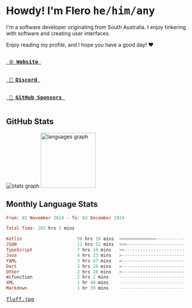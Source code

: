 # Howdy! I'm Flero <kbd>he/him/any</kbd>

I'm a software developer originating from South Australia. I enjoy tinkering with software and creating user interfaces.

Enjoy reading my profile, and I hope you have a good day! :heart:

<a href="https://flero.dev/">
    <kbd>
        <br>
        &nbsp;🌐 <strong>Website</strong>&nbsp;
        <br>
        <br>
    </kbd>
</a>

<a href="https://discord.com/users/1059375676769189938">
    <kbd>
        <br>
        &nbsp;💬 <strong>Discord</strong>&nbsp;
        <br>
        <br>
    </kbd>
</a>

<a href="https://github.com/sponsors/flerouwu">
    <kbd>
        <br>
        &nbsp;🩷 <strong>GitHub Sponsors</strong>&nbsp;
        <br>
        <br>
    </kbd>
</a>

## GitHub Stats
<!-- <p> allows it to be shown side-by-side -->
<div>
  <img src="https://github-readme-stats.vercel.app/api?hide_title=true&hide_rank=false&show_icons=true&include_all_commits=true&count_private=true&disable_animations=true&theme=github_dark&locale=en&hide_border=true&username=flerouwu" alt="stats graph"  />
  <img src="https://github-readme-stats.vercel.app/api/top-langs?locale=en&hide_title=false&langs_count=5&theme=github_dark&hide_border=true&username=flerouwu&layout=compact" alt="languages graph" height="150"  />
</div>

## Monthly Language Stats

<!--START_SECTION:waka-->

```haskell
From: 02 November 2024 - To: 02 December 2024

Total Time: 102 hrs 5 mins

Kotlin                     58 hrs 19 mins  >>>>>>>>>>>>>>-----------   55.77 %
JSON                       11 hrs 52 mins  >>>----------------------   11.36 %
TypeScript                 7 hrs 18 mins   >>-----------------------   07.00 %
Java                       4 hrs 23 mins   >------------------------   04.20 %
YAML                       3 hrs 47 mins   >------------------------   03.63 %
Dart                       3 hrs 29 mins   >------------------------   03.34 %
Other                      2 hrs 28 mins   >------------------------   02.36 %
mcfunction                 2 hrs 2 mins    -------------------------   01.96 %
XML                        1 hr 48 mins    -------------------------   01.73 %
Markdown                   1 hr 39 mins    -------------------------   01.58 %
```

<!--END_SECTION:waka-->

<a href="https://raw.githubusercontent.com/flerouwu/flerouwu/main/fluff.jpg">
  <kbd>fluff.jpg</kbd>
</a>
